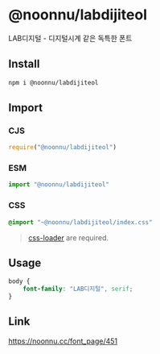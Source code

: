 # @noonnu/labdijiteol
LAB디지털 - 디지털시계 같은 독특한 폰트

## Install
```sh
npm i @noonnu/labdijiteol
```
## Import
### CJS
```js
require("@noonnu/labdijiteol")
```
### ESM
```js
import "@noonnu/labdijiteol"
```
### CSS 
```css
@import "~@noonnu/labdijiteol/index.css"
```
> [css-loader](https://github.com/webpack-contrib/css-loader) are required.

## Usage
```css
body {
    font-family: "LAB디지털", serif;
}
```

## Link
https://noonnu.cc/font_page/451